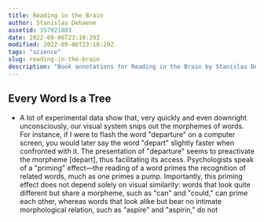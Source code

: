 ```yaml
---
title: Reading in the Brain
author: Stanislas Dehaene
assetid: 357921803
date: 2022-09-06T23:10:29Z
modified: 2022-09-06T23:10:29Z
tags: "science"
slug: reading-in-the-brain
description: "Book annotations for Reading in the Brain by Stanislas Dehaene"
---
```


## Every Word Is a Tree

*  A lot of experimental data show that, very quickly and even downright unconsciously, our visual system snips out the morphemes of words. For instance, if I were to flash the word "departure" on a computer screen, you would later say the word "depart" slightly faster when confronted with it. The presentation of "departure" seems to preactivate the morpheme [depart], thus facilitating its access. Psychologists speak of a "priming" effect—the reading of a word primes the recognition of related words, much as one primes a pump. Importantly, this priming effect does not depend solely on visual similarity: words that look quite different but share a morpheme, such as "can" and "could," can prime each other, whereas words that look alike but bear no intimate morphological relation, such as "aspire" and "aspirin," do not

